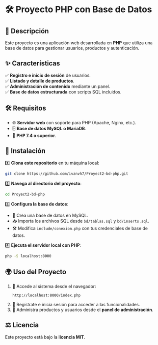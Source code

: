 # 🛠️ Proyecto PHP con Base de Datos

## 📜 Descripción
Este proyecto es una aplicación web desarrollada en **PHP** que utiliza una base de datos para gestionar usuarios, productos y autenticación. 

## ✨ Características
✅ **Registro e inicio de sesión** de usuarios.  
✅ **Listado y detalle de productos**.  
✅ **Administración de contenido** mediante un panel.  
✅ **Base de datos estructurada** con scripts SQL incluidos.  

## 🛠️ Requisitos
- 🌐 **Servidor web** con soporte para PHP (Apache, Nginx, etc.).  
- 🗄️ **Base de datos MySQL o MariaDB**.  
- 🐘 **PHP 7.4 o superior**.  

## 🚀 Instalación
1️⃣ **Clona este repositorio** en tu máquina local:  
   ```sh
   git clone https://github.com/ivanvh7/Proyect2-bd-php.git
   ```
2️⃣ **Navega al directorio del proyecto**:  
   ```sh
   cd Proyect2-bd-php
   ```
3️⃣ **Configura la base de datos**:  
   - 📂 Crea una base de datos en MySQL.  
   - 📥 Importa los archivos SQL desde `bd/tablas.sql` y `bd/inserts.sql`.  
   - 🛠️ Modifica `include/conexion.php` con tus credenciales de base de datos.  

4️⃣ **Ejecuta el servidor local con PHP**:  
   ```sh
   php -S localhost:8000
   ```

## 🌍 Uso del Proyecto
1. 🔗 Accede al sistema desde el navegador:  
   ```
   http://localhost:8000/index.php
   ```
2. 📝 Regístrate e inicia sesión para acceder a las funcionalidades.  
3. 🛒 Administra productos y usuarios desde el **panel de administración**.  

## ⚖️ Licencia
Este proyecto está bajo la **licencia MIT**.
